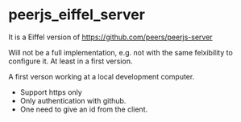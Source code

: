 # peerjs_eiffel_server

It is a Eiffel version of https://github.com/peers/peerjs-server

Will not be a full implementation, e.g. not with the same felxibility to configure it. At least in a first version. 

A first verson working at a local development computer. 
- Support https only
- Only authentication with github. 
- One need to give an id from the client.

